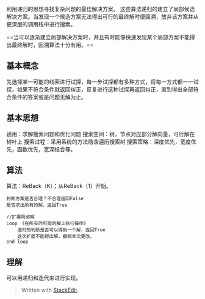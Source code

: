 利用递归的思想寻找复杂问题的最佳解决方案。
这些算法递归的建立了局部候选解决方案。当发现一个候选方案无法得出可行的最终解时便回溯，放弃该方案并从更深层的调用栈中进行搜索。

==当可以逐渐建立局部解决方案时，并且有时能够快速发现某个局部方案不能得出最终解时，回溯算法十分有用。==
## 基本概念
先选择某一可能的线索进行试探，每一步试探都有多种方式，将每一方式都一一试探，如果不符合条件就返回纠正，反复进行这种试探再返回纠正，直到得出全部符合条件的答案或是问题无解为止。
## 基本思想
适用：求解搜索问题和优化问题
搜索空间：树，节点对应部分解向量，可行解在树叶上
搜索过程：采用系统的方法隐含遍历搜索树
搜索策略：深度优先，宽度优先，函数优先，宽深结合等。
## 算法
算法：ReBack（K）；从ReBack（1）开始。
```
判断方案是否合理？不合理返回False
是否求出所有的解，返回True

//扩展局部解
Loop 《在所有的可能的解上执行操作》
	递归的判断是否可以得到一个解，返回True
	这次扩展不能得出解，撤销本次更改。
end loop
```
## 理解
可以用递归和迭代来进行实现。
> Written with [StackEdit](https://stackedit.io/).
<!--stackedit_data:
eyJoaXN0b3J5IjpbLTEwNjgxNzA2NThdfQ==
-->